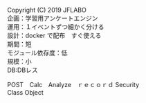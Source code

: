 
Copyright (C) 2019 JFLABO  
企画：学習用アンケートエンジン  
運用：１イベントずつ細かく分ける  
設計：docker で配布　すぐ使える  
期間：短  
モジュール依存度：低  
規模：小  
DB:DBレス  

POST　Calc　Analyze　ｒｅｃｏｒｄ  Security  
Class Object  
